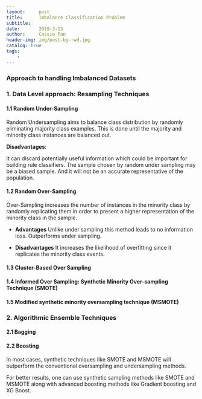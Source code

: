 ```yaml
---
layout:     post
title:      Imbalance Classification Problem
subtitle:    
date:       2019-3-13
author:     Cassie Pan
header-img: img/post-bg-rwd.jpg 
catalog: true
tags:
    - 
---
```


### Approach to handling Imbalanced Datasets

### 1. Data Level approach: Resampling Techniques

#### 1.1 Random Under-Sampling

Random Undersampling aims to balance class distribution by randomly eliminating majority class examples.  This is done until the majority and minority class instances are balanced out.

**Disadvantages**:

It can discard potentially useful information which could be important for building rule classifiers.
The sample chosen by random under sampling may be a biased sample. And it will not be an accurate representative of the population.

#### 1.2 Random Over-Sampling

Over-Sampling increases the number of instances in the minority class by randomly replicating them in order to present a higher representation of the minority class in the sample.

- **Advantages**
Unlike under sampling this method leads to no information loss.
Outperforms under sampling.

- **Disadvantages**
It increases the likelihood of overfitting since it replicates the minority class events.

#### 1.3 Cluster-Based Over Sampling

#### 1.4  Informed Over Sampling: Synthetic Minority Over-sampling Technique (SMOTE)

#### 1.5 Modified synthetic minority oversampling technique (MSMOTE)

### 2. Algorithmic Ensemble Techniques

#### 2.1 Bagging 

#### 2.2 Boosting

####



In most cases, synthetic techniques like SMOTE and MSMOTE will outperform the conventional oversampling and undersampling methods.

For better results, one can use synthetic sampling methods like SMOTE and MSMOTE along with advanced boosting methods like Gradient boosting and XG Boost.